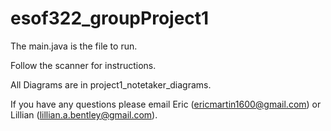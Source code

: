 # esof322_groupProject1

The main.java is the file to run.

Follow the scanner for instructions.

All Diagrams are in project1_notetaker_diagrams.

If you have any questions please email Eric (ericmartin1600@gmail.com) or Lillian (lillian.a.bentley@gmail.com).
